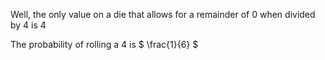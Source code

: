Well, the only value on a die that allows for a remainder of 0 when divided by 4 is 4

The probability of rolling a 4 is $ \frac{1}{6} $

